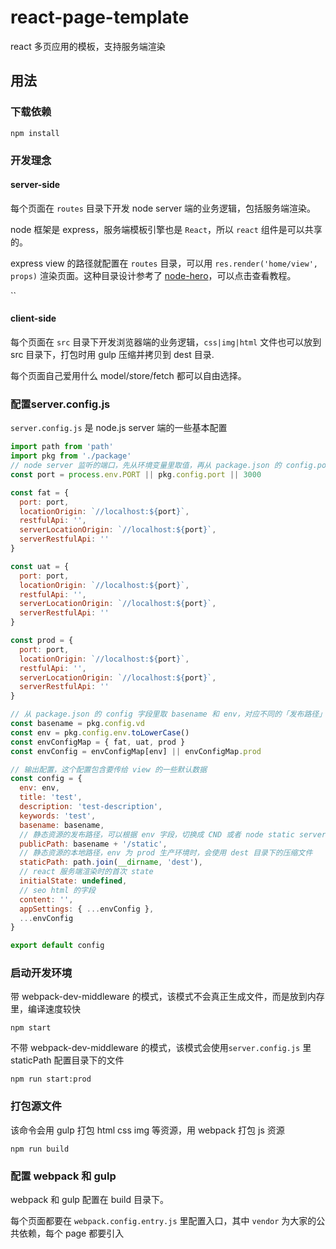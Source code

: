 # react-page-template
react 多页应用的模板，支持服务端渲染

## 用法

### 下载依赖

```shell
npm install
```

### 开发理念

#### server-side
每个页面在 `routes` 目录下开发 node server 端的业务逻辑，包括服务端渲染。

node 框架是 express，服务端模板引擎也是 `React`，所以 `react` 组件是可以共享的。

express view 的路径就配置在 `routes` 目录，可以用 `res.render('home/view', props)` 渲染页面。这种目录设计参考了 [node-hero](https://blog.risingstack.com/node-hero-tutorial-getting-started-with-node-js/)，可以点击查看教程。

``
#### client-side

每个页面在 `src` 目录下开发浏览器端的业务逻辑，`css|img|html` 文件也可以放到 src 目录下，打包时用 gulp 压缩并拷贝到 dest 目录.

每个页面自己爱用什么 model/store/fetch 都可以自由选择。


### 配置server.config.js

`server.config.js` 是 node.js server 端的一些基本配置

```javascript
import path from 'path'
import pkg from './package'
// node server 监听的端口，先从环境变量里取值，再从 package.json 的 config.port 里取，默认为 3000
const port = process.env.PORT || pkg.config.port || 3000

const fat = {
  port: port,
  locationOrigin: `//localhost:${port}`,
  restfulApi: '',
  serverLocationOrigin: `//localhost:${port}`,
  serverRestfulApi: ''
}

const uat = {
  port: port,
  locationOrigin: `//localhost:${port}`,
  restfulApi: '',
  serverLocationOrigin: `//localhost:${port}`,
  serverRestfulApi: ''
}

const prod = {
  port: port,
  locationOrigin: `//localhost:${port}`,
  restfulApi: '',
  serverLocationOrigin: `//localhost:${port}`,
  serverRestfulApi: ''
}

// 从 package.json 的 config 字段里取 basename 和 env，对应不同的「发布路径」和「发布环境」
const basename = pkg.config.vd
const env = pkg.config.env.toLowerCase()
const envConfigMap = { fat, uat, prod }
const envConfig = envConfigMap[env] || envConfigMap.prod

// 输出配置，这个配置包含要传给 view 的一些默认数据
const config = {
  env: env,
  title: 'test',
  description: 'test-description',
  keywords: 'test',
  basename: basename,
  // 静态资源的发布路径，可以根据 env 字段，切换成 CND 或者 node static server
  publicPath: basename + '/static',
  // 静态资源的本地路径，env 为 prod 生产环境时，会使用 dest 目录下的压缩文件
  staticPath: path.join(__dirname, 'dest'),
  // react 服务端渲染时的首次 state
  initialState: undefined,
  // seo html 的字段
  content: '',
  appSettings: { ...envConfig },
  ...envConfig
}

export default config

```


### 启动开发环境

带 webpack-dev-middleware 的模式，该模式不会真正生成文件，而是放到内存里，编译速度较快

```shell
npm start
```

不带 webpack-dev-middleware 的模式，该模式会使用`server.config.js` 里 staticPath 配置目录下的文件

```shell
npm run start:prod
``` 

### 打包源文件

该命令会用 gulp 打包 html css img 等资源，用 webpack 打包 js 资源

```shell
npm run build
```

### 配置 webpack 和 gulp

webpack 和 gulp 配置在 build 目录下。

每个页面都要在 `webpack.config.entry.js` 里配置入口，其中 `vendor` 为大家的公共依赖，每个 page 都要引入 

